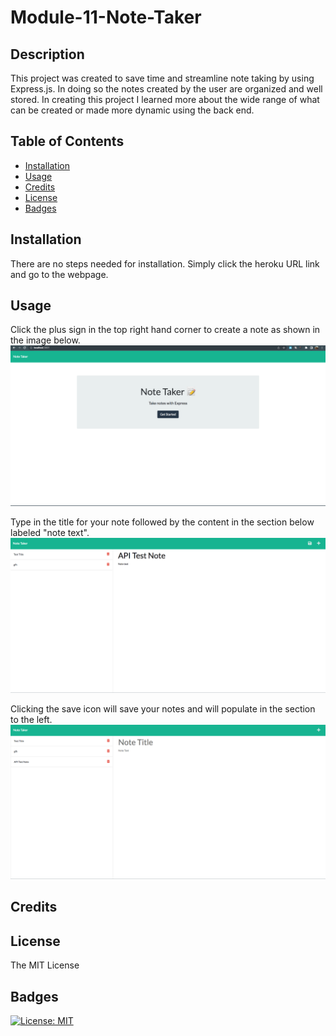 # Module-11-Note-Taker

## Description

This project was created to save time and streamline note taking by using Express.js. In doing so the notes created by the user are organized and well stored. In creating this project I learned more about the wide range of what can be created or made more dynamic using the back end. 

## Table of Contents

- [Installation](#installation)
- [Usage](#usage)
- [Credits](#credits)
- [License](#license)
- [Badges](#badges)

## Installation

There are no steps needed for installation. Simply click the heroku URL link and go to the webpage.

## Usage

Click the plus sign in the top right hand corner to create a note as shown in the image below. 
![Start Screen](screenshots/starterscreen.png)

Type in the title for your note followed by the content in the section below labeled "note text". 
![Created Note](screenshots/creatingnote.png)

Clicking the save icon will save your notes and will populate in the section to the left.  
![Finished Note](screenshots/creatednote.png)

## Credits

## License

The MIT License

## Badges

[![License: MIT](https://img.shields.io/badge/License-MIT-yellow.svg)](https://opensource.org/licenses/MIT)